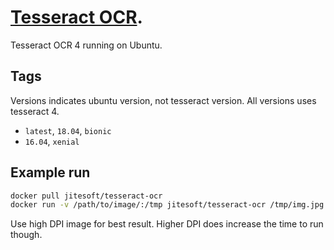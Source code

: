 # [Tesseract OCR](https://github.com/tesseract-ocr/tesseract).

Tesseract OCR 4 running on Ubuntu.

## Tags

Versions indicates ubuntu version, not tesseract version. All versions uses tesseract 4.

* `latest`, `18.04`, `bionic`
* `16.04`, `xenial`

## Example run

```bash
docker pull jitesoft/tesseract-ocr
docker run -v /path/to/image/:/tmp jitesoft/tesseract-ocr /tmp/img.jpg stdout
```

Use high DPI image for best result. Higher DPI does increase the time to run though.

